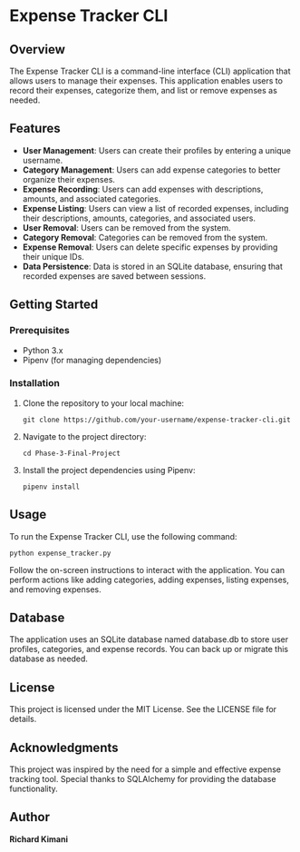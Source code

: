 # Expense Tracker CLI

## Overview

The Expense Tracker CLI is a command-line interface (CLI) application that allows users to manage their expenses. This application enables users to record their expenses, categorize them, and list or remove expenses as needed.

## Features

- **User Management**: Users can create their profiles by entering a unique username.
- **Category Management**: Users can add expense categories to better organize their expenses.
- **Expense Recording**: Users can add expenses with descriptions, amounts, and associated categories.
- **Expense Listing**: Users can view a list of recorded expenses, including their descriptions, amounts, categories, and associated users.
- **User Removal**: Users can be removed from the system.
- **Category Removal**: Categories can be removed from the system.
- **Expense Removal**: Users can delete specific expenses by providing their unique IDs.
- **Data Persistence**: Data is stored in an SQLite database, ensuring that recorded expenses are saved between sessions.

## Getting Started

### Prerequisites

- Python 3.x
- Pipenv (for managing dependencies)

### Installation

1. Clone the repository to your local machine:

   ```
   git clone https://github.com/your-username/expense-tracker-cli.git

2. Navigate to the project directory:
    ```
    cd Phase-3-Final-Project

3. Install the project dependencies using Pipenv:
    ```
    pipenv install

## Usage
To run the Expense Tracker CLI, use the following command:
    
    python expense_tracker.py

Follow the on-screen instructions to interact with the application. You can perform actions like adding categories, adding expenses, listing expenses, and removing expenses.

## Database
The application uses an SQLite database named database.db to store user profiles, categories, and expense records. You can back up or migrate this database as needed.

## License
This project is licensed under the MIT License. See the LICENSE file for details.

## Acknowledgments
This project was inspired by the need for a simple and effective expense tracking tool.
Special thanks to SQLAlchemy for providing the database functionality.

## Author
**Richard Kimani** 
